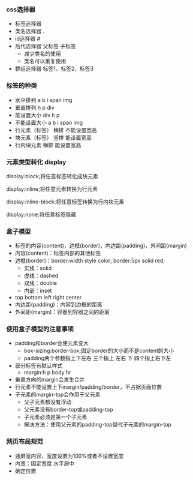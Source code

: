 ### css选择器
* 标签选择器
* 类名选择器 .
* id选择器  #
* 后代选择器  父标签 子标签
    * 减少类名的使用
    * 类名可以重复使用
* 群组选择器  标签1，标签2，标签3
### 标签的种类
* 水平排列 a b i span  img
* 垂直排列 h p div
* 能设置大小 div h p
* 不能设置大小 a b i span img
* 行元素（标签） 横排 不能设置宽高
* 块元素（标签） 竖排 能设置宽高
* 行内块元素 横排 能设置宽高
### 元素类型转化 display
disolay:block;将任意标签转化成块元素

display:inline;将任意元素转换为行元素

display:inline-block;将任意标签转换为行内块元素

display:none;将任意标签隐藏
### 盒子模型
* 标签的内容(content)，边框(border)，内边距(padding)，外间距(margin)
* 内容(content)：标签内部的其他标签
* 边框(border)：border:width  style color; border:5px solid red;
    * 实线：solid
    * 虚线：dashed
    * 双线：double
    * 内嵌：inset
* top bottom left right center
* 内边距(padding)：内容到边框的距离
* 外间距(margin)：容器到容器之间的距离
### 使用盒子模型的注意事项
* padding和border会使元素变大
    * box-sizing:border-box;固定border的大小而不是content的大小
    * padding两个参数指上下左右  三个指上 左右 下  四个指上右下左
* 部分标签有默认样式
    * margin:h p body hr
* 垂直方向的margin会发生合并
* 行元素不能设置上下margin/padding/border，不占据页面位置
* 子元素的margin-top会作用于父元素
    * 父子元素都没有浮动
    * 父元素没有border-top或padding-top
    * 子元素必须是第一个子元素
    * 解决方法：使用父元素的padding-top替代子元素的margin-top
### 网页布局规范
* 通屏宽内容，宽度设置为100%或者不设置宽度
* 内宽：固定宽度 水平居中
* 确定位置